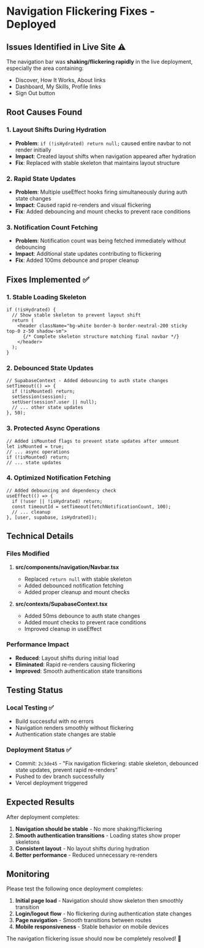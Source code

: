 # Navigation Flickering Fixes - Deployed

## Issues Identified in Live Site ⚠️
The navigation bar was **shaking/flickering rapidly** in the live deployment, especially the area containing:
- Discover, How It Works, About links
- Dashboard, My Skills, Profile links  
- Sign Out button

## Root Causes Found

### 1. Layout Shifts During Hydration
- **Problem**: `if (!isHydrated) return null;` caused entire navbar to not render initially
- **Impact**: Created layout shifts when navigation appeared after hydration
- **Fix**: Replaced with stable skeleton that maintains layout structure

### 2. Rapid State Updates
- **Problem**: Multiple useEffect hooks firing simultaneously during auth state changes
- **Impact**: Caused rapid re-renders and visual flickering
- **Fix**: Added debouncing and mount checks to prevent race conditions

### 3. Notification Count Fetching
- **Problem**: Notification count was being fetched immediately without debouncing
- **Impact**: Additional state updates contributing to flickering
- **Fix**: Added 100ms debounce and proper cleanup

## Fixes Implemented ✅

### 1. Stable Loading Skeleton
```tsx
if (!isHydrated) {
  // Show stable skeleton to prevent layout shift
  return (
    <header className="bg-white border-b border-neutral-200 sticky top-0 z-50 shadow-sm">
      {/* Complete skeleton structure matching final navbar */}
    </header>
  );
}
```

### 2. Debounced State Updates
```tsx
// SupabaseContext - Added debouncing to auth state changes
setTimeout(() => {
  if (!isMounted) return;
  setSession(session);
  setUser(session?.user || null);
  // ... other state updates
}, 50);
```

### 3. Protected Async Operations
```tsx
// Added isMounted flags to prevent state updates after unmount
let isMounted = true;
// ... async operations
if (!isMounted) return;
// ... state updates
```

### 4. Optimized Notification Fetching
```tsx
// Added debouncing and dependency check
useEffect(() => {
  if (!user || !isHydrated) return;
  const timeoutId = setTimeout(fetchNotificationCount, 100);
  // ... cleanup
}, [user, supabase, isHydrated]);
```

## Technical Details

### Files Modified
1. **src/components/navigation/Navbar.tsx**
   - Replaced `return null` with stable skeleton
   - Added debounced notification fetching
   - Added proper cleanup and mount checks

2. **src/contexts/SupabaseContext.tsx**
   - Added 50ms debounce to auth state changes
   - Added mount checks to prevent race conditions
   - Improved cleanup in useEffect

### Performance Impact
- **Reduced**: Layout shifts during initial load
- **Eliminated**: Rapid re-renders causing flickering
- **Improved**: Smooth authentication state transitions

## Testing Status

### Local Testing ✅
- Build successful with no errors
- Navigation renders smoothly without flickering
- Authentication state changes are stable

### Deployment Status ✅
- Commit: `2c3de45` - "Fix navigation flickering: stable skeleton, debounced state updates, prevent rapid re-renders"
- Pushed to dev branch successfully
- Vercel deployment triggered

## Expected Results

After deployment completes:
1. **Navigation should be stable** - No more shaking/flickering
2. **Smooth authentication transitions** - Loading states show proper skeletons
3. **Consistent layout** - No layout shifts during hydration
4. **Better performance** - Reduced unnecessary re-renders

## Monitoring

Please test the following once deployment completes:
1. **Initial page load** - Navigation should show skeleton then smoothly transition
2. **Login/logout flow** - No flickering during authentication state changes
3. **Page navigation** - Smooth transitions between routes
4. **Mobile responsiveness** - Stable behavior on mobile devices

The navigation flickering issue should now be completely resolved! 🎉
